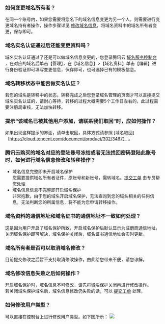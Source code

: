 ### 如何变更域名所有者？
在同一个账号内，如果您需要将您名下的域名信息变更为另一个人，则需要进行变更域名持有者操作，操作步骤详见 [修改域名信息](https://cloud.tencent.com/document/product/242/3648)，将域名资料中的域名所有者变更，保存即可。

### 域名实名认证通过后还能变更资料吗？
域名实名认证通过了还是可以做域名信息变更的，您登录腾讯云 [域名服务控制台](https://console.cloud.tencent.com/domain/mydomain) ，在对应的域名后单击【管理】，在【域名信息】>【域名资料】单击【编辑】进行身份验证即可填写变更信息，保存即可，也可选择已有的模板信息。

### 域名转移状态中能否做实名认证？
若您的域名是转移中的状态，转移完成之后您登录域名管理的页面才可以直接提交域名实名认证的，请耐心等待，转移的过程大概需要5个工作日左右的，此过程需要注册局审核，无法加快转移。

### 提示“该域名已被其他用户添加，请联系我们取回”时，应如何操作？
如果出现这样提示的界面，请单击取回，具体方式请参照 [域名取回]（https://cloud.tencent.com/document/product/302/3467） 。      

### 腾讯云购买的域名对应的登陆账号冻结或者无法找回密码登陆此账号时，如何进行域名信息修改和转移操作？
* 域名信息完整即未开启域名保护  
您需要提供域名所有者证件，原账号和新账号，需转域名。[提交工单](https://console.cloud.tencent.com/workorder/category) 由专员帮您处理
* 域名信息信息不完整即开启域名保护  
非常抱歉，由于您的域名开启域名保护，无法查询到您的域名相关的任何信息，无法判断您的所属信息，将不能为您申请转移操作。  

### 域名资料的通信地址和域名证书的通信地址不一致如何处理？
这是因为用户开启了域名保护所致，开启域名保护后默认显示为注册商通信地址，关闭域名保护即可解决，域名保护关闭后，域名证书通信地址会实时更新。

### 域名所有者是否可以取消域名修改？
目前提交修改之后暂不支持取消修改操作，由此给您带来不便，请您谅解。

### 域名修改信息失败之后如何操作？
开启域名保护时，域名信息不可修改，请先将域名保护关闭再进行修改操作。    
若关闭域名保护域名后，域名信息修改仍失败的话，可以 [提交工单](https://console.cloud.tencent.com/workorder/category) 处理。

### 如何修改用户类型？
可以直接在控制台上进行修改用户类型。如下图所示：
![](//bot1024-1253841380.file.myqcloud.com/9631d942527111e8844a5254000ab150.png)



